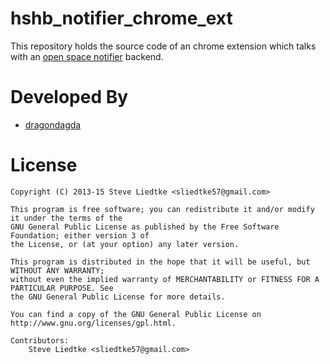 hshb_notifier_chrome_ext
========================

This repository holds the source code of an chrome extension which talks with an [open space notifier](https://github.com/HackerspaceBremen/open_space_notifier) backend.

Developed By
============

* [dragondagda](https://github.com/dragondagda)

License
=======

    Copyright (C) 2013-15 Steve Liedtke <sliedtke57@gmail.com>
 
	This program is free software; you can redistribute it and/or modify it under the terms of the 
	GNU General Public License as published by the Free Software Foundation; either version 3 of 
	the License, or (at your option) any later version.
	 
	This program is distributed in the hope that it will be useful, but WITHOUT ANY WARRANTY; 
	without even the implied warranty of MERCHANTABILITY or FITNESS FOR A PARTICULAR PURPOSE. See 
	the GNU General Public License for more details.

	You can find a copy of the GNU General Public License on http://www.gnu.org/licenses/gpl.html.

	Contributors:
		Steve Liedtke <sliedtke57@gmail.com>
